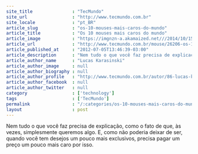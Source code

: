 ```yaml
---
site_title               : "TecMundo"
site_url                 : "http://www.tecmundo.com.br"
site_locale              : "pt_BR"
article_slug             : "os-10-mouses-mais-caros-do-mundo"
article_title            : "Os 10 mouses mais caros do mundo"
article_image            : "https://imgnzn-a.akamaized.net///2014/10/15/15130812445437-t1200x480.jpg"
article_url              : "http://www.tecmundo.com.br/mouse/26206-os-10-mouses-mais-caros-do-mundo.htm"
article_published_at     : "2012-07-05T13:46:39-03:00"
article_description      : "Nem tudo o que você faz precisa de explicação, como o fato de que, às vezes, simplesmente queremos algo. E, como não poderia deixar de ser, quando você tem desejos um pouco mais exclusivos, precisa pagar um preço um pouco mais caro por isso."
article_author_name      : "Lucas Karasinski"
article_author_image     : null
article_author_biography : null
article_author_profile   : "http://www.tecmundo.com.br/autor/86-lucas-karasinski/"
article_author_facebook  : null
article_author_twitter   : null
category                 : ['technology']
tags                     : ['TecMundo']
permalink                : "/:categories/os-10-mouses-mais-caros-do-mundo/"
layout                   : post
---
```


Nem tudo o que você faz precisa de explicação, como o fato de que, às vezes, simplesmente queremos algo. E, como não poderia deixar de ser, quando você tem desejos um pouco mais exclusivos, precisa pagar um preço um pouco mais caro por isso.
